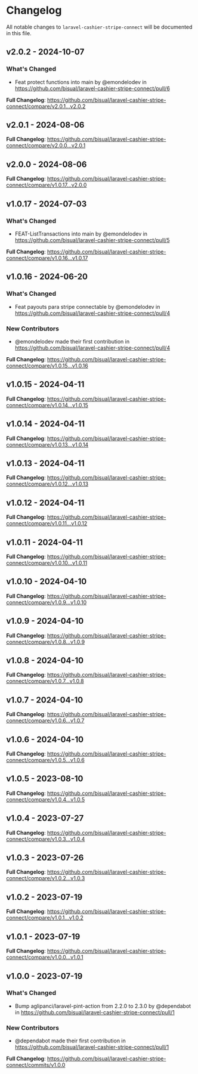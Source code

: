 # Changelog

All notable changes to `laravel-cashier-stripe-connect` will be documented in this file.

## v2.0.2 - 2024-10-07

### What's Changed

* Feat protect functions into main by @emondelodev in https://github.com/bisual/laravel-cashier-stripe-connect/pull/6

**Full Changelog**: https://github.com/bisual/laravel-cashier-stripe-connect/compare/v2.0.1...v2.0.2

## v2.0.1 - 2024-08-06

**Full Changelog**: https://github.com/bisual/laravel-cashier-stripe-connect/compare/v2.0.0...v2.0.1

## v2.0.0 - 2024-08-06

**Full Changelog**: https://github.com/bisual/laravel-cashier-stripe-connect/compare/v1.0.17...v2.0.0

## v1.0.17 - 2024-07-03

### What's Changed

* FEAT-ListTransactions into main by @emondelodev in https://github.com/bisual/laravel-cashier-stripe-connect/pull/5

**Full Changelog**: https://github.com/bisual/laravel-cashier-stripe-connect/compare/v1.0.16...v1.0.17

## v1.0.16 - 2024-06-20

### What's Changed

* Feat payouts para stripe connectable by @emondelodev in https://github.com/bisual/laravel-cashier-stripe-connect/pull/4

### New Contributors

* @emondelodev made their first contribution in https://github.com/bisual/laravel-cashier-stripe-connect/pull/4

**Full Changelog**: https://github.com/bisual/laravel-cashier-stripe-connect/compare/v1.0.15...v1.0.16

## v1.0.15 - 2024-04-11

**Full Changelog**: https://github.com/bisual/laravel-cashier-stripe-connect/compare/v1.0.14...v1.0.15

## v1.0.14 - 2024-04-11

**Full Changelog**: https://github.com/bisual/laravel-cashier-stripe-connect/compare/v1.0.13...v1.0.14

## v1.0.13 - 2024-04-11

**Full Changelog**: https://github.com/bisual/laravel-cashier-stripe-connect/compare/v1.0.12...v1.0.13

## v1.0.12 - 2024-04-11

**Full Changelog**: https://github.com/bisual/laravel-cashier-stripe-connect/compare/v1.0.11...v1.0.12

## v1.0.11 - 2024-04-11

**Full Changelog**: https://github.com/bisual/laravel-cashier-stripe-connect/compare/v1.0.10...v1.0.11

## v1.0.10 - 2024-04-10

**Full Changelog**: https://github.com/bisual/laravel-cashier-stripe-connect/compare/v1.0.9...v1.0.10

## v1.0.9 - 2024-04-10

**Full Changelog**: https://github.com/bisual/laravel-cashier-stripe-connect/compare/v1.0.8...v1.0.9

## v1.0.8 - 2024-04-10

**Full Changelog**: https://github.com/bisual/laravel-cashier-stripe-connect/compare/v1.0.7...v1.0.8

## v1.0.7 - 2024-04-10

**Full Changelog**: https://github.com/bisual/laravel-cashier-stripe-connect/compare/v1.0.6...v1.0.7

## v1.0.6 - 2024-04-10

**Full Changelog**: https://github.com/bisual/laravel-cashier-stripe-connect/compare/v1.0.5...v1.0.6

## v1.0.5 - 2023-08-10

**Full Changelog**: https://github.com/bisual/laravel-cashier-stripe-connect/compare/v1.0.4...v1.0.5

## v1.0.4 - 2023-07-27

**Full Changelog**: https://github.com/bisual/laravel-cashier-stripe-connect/compare/v1.0.3...v1.0.4

## v1.0.3 - 2023-07-26

**Full Changelog**: https://github.com/bisual/laravel-cashier-stripe-connect/compare/v1.0.2...v1.0.3

## v1.0.2 - 2023-07-19

**Full Changelog**: https://github.com/bisual/laravel-cashier-stripe-connect/compare/v1.0.1...v1.0.2

## v1.0.1 - 2023-07-19

**Full Changelog**: https://github.com/bisual/laravel-cashier-stripe-connect/compare/v1.0.0...v1.0.1

## v1.0.0 - 2023-07-19

### What's Changed

- Bump aglipanci/laravel-pint-action from 2.2.0 to 2.3.0 by @dependabot in https://github.com/bisual/laravel-cashier-stripe-connect/pull/1

### New Contributors

- @dependabot made their first contribution in https://github.com/bisual/laravel-cashier-stripe-connect/pull/1

**Full Changelog**: https://github.com/bisual/laravel-cashier-stripe-connect/commits/v1.0.0
